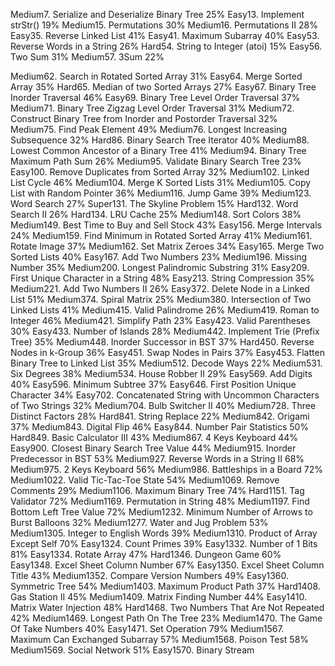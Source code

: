 Medium7. Serialize and Deserialize Binary Tree
25%
Easy13. Implement strStr()
19%
Medium15. Permutations
30%
Medium16. Permutations II
28%
Easy35. Reverse Linked List
41%
Easy41. Maximum Subarray
40%
Easy53. Reverse Words in a String
26%
Hard54. String to Integer (atoi)
15%
Easy56. Two Sum
31%
Medium57. 3Sum
22%


Medium62. Search in Rotated Sorted Array
31%
Easy64. Merge Sorted Array
35%
Hard65. Median of two Sorted Arrays
27%
Easy67. Binary Tree Inorder Traversal
46%
Easy69. Binary Tree Level Order Traversal
37%
Medium71. Binary Tree Zigzag Level Order Traversal
31%
Medium72. Construct Binary Tree from Inorder and Postorder Traversal
32%
Medium75. Find Peak Element
49%
Medium76. Longest Increasing Subsequence
32%
Hard86. Binary Search Tree Iterator
40%
Medium88. Lowest Common Ancestor of a Binary Tree
41%
Medium94. Binary Tree Maximum Path Sum
26%
Medium95. Validate Binary Search Tree
23%
Easy100. Remove Duplicates from Sorted Array
32%
Medium102. Linked List Cycle
46%
Medium104. Merge K Sorted Lists
31%
Medium105. Copy List with Random Pointer
36%
Medium116. Jump Game
39%
Medium123. Word Search
27%
Super131. The Skyline Problem
15%
Hard132. Word Search II
26%
Hard134. LRU Cache
25%
Medium148. Sort Colors
38%
Medium149. Best Time to Buy and Sell Stock
43%
Easy156. Merge Intervals
24%
Medium159. Find Minimum in Rotated Sorted Array
41%
Medium161. Rotate Image
37%
Medium162. Set Matrix Zeroes
34%
Easy165. Merge Two Sorted Lists
40%
Easy167. Add Two Numbers
23%
Medium196. Missing Number
35%
Medium200. Longest Palindromic Substring
31%
Easy209. First Unique Character in a String
48%
Easy213. String Compression
35%
Medium221. Add Two Numbers II
26%
Easy372. Delete Node in a Linked List
51%
Medium374. Spiral Matrix
25%
Medium380. Intersection of Two Linked Lists
41%
Medium415. Valid Palindrome
26%
Medium419. Roman to Integer
46%
Medium421. Simplify Path
23%
Easy423. Valid Parentheses
30%
Easy433. Number of Islands
28%
Medium442. Implement Trie (Prefix Tree)
35%
Medium448. Inorder Successor in BST
37%
Hard450. Reverse Nodes in k-Group
36%
Easy451. Swap Nodes in Pairs
37%
Easy453. Flatten Binary Tree to Linked List
35%
Medium512. Decode Ways
22%
Medium531. Six Degrees
38%
Medium534. House Robber II
29%
Easy569. Add Digits
40%
Easy596. Minimum Subtree
37%
Easy646. First Position Unique Character
34%
Easy702. Concatenated String with Uncommon Characters of Two Strings
32%
Medium704. Bulb Switcher II
40%
Medium728. Three Distinct Factors
28%
Hard841. String Replace
22%
Medium842. Origami
37%
Medium843. Digital Flip
46%
Easy844. Number Pair Statistics
50%
Hard849. Basic Calculator III
43%
Medium867. 4 Keys Keyboard
44%
Easy900. Closest Binary Search Tree Value
44%
Medium915. Inorder Predecessor in BST
53%
Medium927. Reverse Words in a String II
68%
Medium975. 2 Keys Keyboard
56%
Medium986. Battleships in a Board
72%
Medium1022. Valid Tic-Tac-Toe State
54%
Medium1069. Remove Comments
29%
Medium1106. Maximum Binary Tree
74%
Hard1151. Tag Validator
72%
Medium1169. Permutation in String
48%
Medium1197. Find Bottom Left Tree Value
72%
Medium1232. Minimum Number of Arrows to Burst Balloons
32%
Medium1277. Water and Jug Problem
53%
Medium1305. Integer to English Words
39%
Medium1310. Product of Array Except Self
70%
Easy1324. Count Primes
39%
Easy1332. Number of 1 Bits
81%
Easy1334. Rotate Array
47%
Hard1346. Dungeon Game
60%
Easy1348. Excel Sheet Column Number
67%
Easy1350. Excel Sheet Column Title
43%
Medium1352. Compare Version Numbers
49%
Easy1360. Symmetric Tree
54%
Medium1403. Maximum Product Path
37%
Hard1408. Gas Station II
45%
Medium1409. Matrix Finding Number
44%
Easy1410. Matrix Water Injection
48%
Hard1468. Two Numbers That Are Not Repeated
42%
Medium1469. Longest Path On The Tree
23%
Medium1470. The Game Of Take Numbers
40%
Easy1471. Set Operation
79%
Medium1567. Maximum Can Exchanged Subarray
57%
Medium1568. Poison Test
58%
Medium1569. Social Network
51%
Easy1570. Binary Stream

